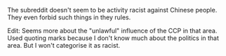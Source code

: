 The subreddit doesn't seem to be activity racist against Chinese people. They even forbid such things in they rules.

Edit: Seems more about the "unlawful" influence of the CCP in that area. Used quoting marks because I don't know much about the politics in that area. But I won't categorise it as racist.